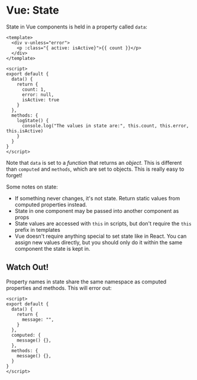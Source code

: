 # Vue: State

State in Vue components is held in a property called `data`:

```vue
<template>
  <div v-unless="error">
    <p :class="{ active: isActive}">{{ count }}</p>
  </div>
</template>

<script>
export default {
  data() {
    return {
      count: 1,
      error: null,
      isActive: true
    }
  },
  methods: {
    logState() {
      console.log("The values in state are:", this.count, this.error, this.isActive)
    }
  }
}
</script>
```

Note that `data` is set to a *function* that returns an *object*. This is different than `computed` and `methods`, which are set to objects. This is really easy to forget!

Some notes on state:

* If something never changes, it's not state. Return static values from computed properties instead.
* State in one component may be passed into another component as props
* State values are accessed with `this` in scripts, but don't require the `this` prefix in templates
* Vue doesn't require anything special to set state like in React. You can assign new values directly, but you should only do it within the same component the state is kept in.

## Watch Out!

Property names in state share the same namespace as computed properties and methods. This will error out:

```vue
<script>
export default {
  data() {
    return {
      message: "",
    }
  },
  computed: {
    message() {},
  },
  methods: {
    message() {},
  }
}
</script>
```
